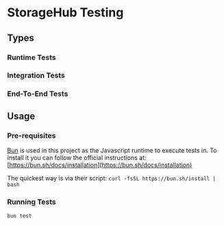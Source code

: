 # StorageHub Testing

## Types

### Runtime Tests

### Integration Tests

### End-To-End Tests

## Usage

### Pre-requisites

[Bun](https://bun.sh) is used in this project as the Javascript runtime to execute tests in. To install it you can follow the official instructions at: [https://bun.sh/docs/installation](https://bun.sh/docs/installation)

The quickest way is via their script: `curl -fsSL https://bun.sh/install | bash`

### Running Tests

```sh
bun test
```
